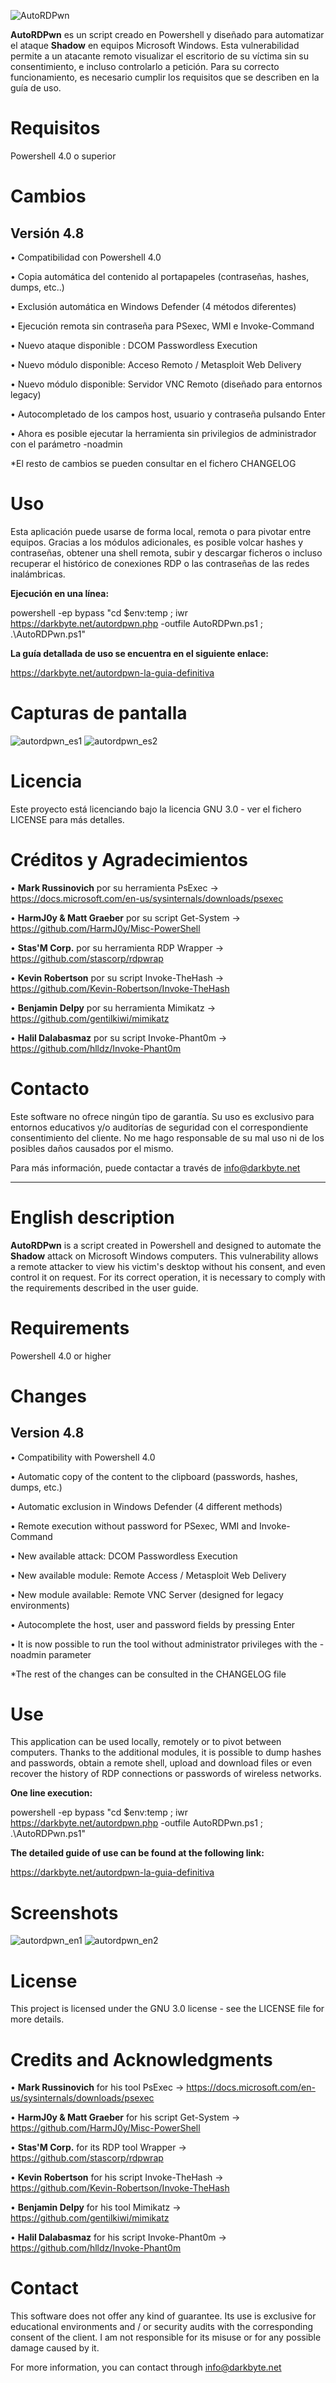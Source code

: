 ![AutoRDPwn](https://user-images.githubusercontent.com/34335312/54910387-88730b00-4eec-11e9-9eff-68b21c70f79b.png)


**AutoRDPwn** es un script creado en Powershell y diseñado para automatizar el ataque **Shadow** en equipos Microsoft Windows. Esta vulnerabilidad permite a un atacante remoto visualizar el escritorio de su víctima sin su consentimiento, e incluso controlarlo a petición. Para su correcto funcionamiento, es necesario cumplir los requisitos que se describen en la guía de uso.


# Requisitos
Powershell 4.0 o superior


# Cambios

## Versión 4.8
• Compatibilidad con Powershell 4.0

• Copia automática del contenido al portapapeles (contraseñas, hashes, dumps, etc..)

• Exclusión automática en Windows Defender (4 métodos diferentes)

• Ejecución remota sin contraseña para PSexec, WMI e Invoke-Command

• Nuevo ataque disponible : DCOM Passwordless Execution

• Nuevo módulo disponible: Acceso Remoto / Metasploit Web Delivery

• Nuevo módulo disponible: Servidor VNC Remoto (diseñado para entornos legacy)

• Autocompletado de los campos host, usuario y contraseña pulsando Enter

• Ahora es posible ejecutar la herramienta sin privilegios de administrador con el parámetro -noadmin

*El resto de cambios se pueden consultar en el fichero CHANGELOG


# Uso
Esta aplicación puede usarse de forma local, remota o para pivotar entre equipos. 
Gracias a los módulos adicionales, es posible volcar hashes y contraseñas, obtener una shell remota, subir y descargar ficheros o incluso recuperar el histórico de conexiones RDP o las contraseñas de las redes inalámbricas.

**Ejecución en una línea:**

powershell -ep bypass "cd $env:temp ; iwr https://darkbyte.net/autordpwn.php -outfile AutoRDPwn.ps1 ; .\AutoRDPwn.ps1"

**La guía detallada de uso se encuentra en el siguiente enlace:**

https://darkbyte.net/autordpwn-la-guia-definitiva


# Capturas de pantalla
![autordpwn_es1](https://user-images.githubusercontent.com/34335312/49990172-02563880-ff7d-11e8-8031-8ac6fef02107.png)
![autordpwn_es2](https://user-images.githubusercontent.com/34335312/50776477-624cb000-1299-11e9-8d19-a09c282539d0.png)


# Licencia
Este proyecto está licenciando bajo la licencia GNU 3.0 - ver el fichero LICENSE para más detalles.


# Créditos y Agradecimientos
• **Mark Russinovich** por su herramienta PsExec -> https://docs.microsoft.com/en-us/sysinternals/downloads/psexec

• **HarmJ0y & Matt Graeber** por su script Get-System -> https://github.com/HarmJ0y/Misc-PowerShell

• **Stas'M Corp.** por su herramienta RDP Wrapper -> https://github.com/stascorp/rdpwrap

• **Kevin Robertson** por su script Invoke-TheHash -> https://github.com/Kevin-Robertson/Invoke-TheHash

• **Benjamin Delpy** por su herramienta Mimikatz -> https://github.com/gentilkiwi/mimikatz

• **Halil Dalabasmaz** por su script Invoke-Phant0m -> https://github.com/hlldz/Invoke-Phant0m


# Contacto
Este software no ofrece ningún tipo de garantía. Su uso es exclusivo para entornos educativos y/o auditorías de seguridad con el correspondiente consentimiento del cliente. No me hago responsable de su mal uso ni de los posibles daños causados por el mismo.

Para más información, puede contactar a través de info@darkbyte.net

-------------------------------------------------------------------------------------------------------------
# English description

**AutoRDPwn** is a script created in Powershell and designed to automate the **Shadow** attack on Microsoft Windows computers. This vulnerability allows a remote attacker to view his victim's desktop without his consent, and even control it on request. For its correct operation, it is necessary to comply with the requirements described in the user guide.


# Requirements
Powershell 4.0 or higher


# Changes
## Version 4.8
• Compatibility with Powershell 4.0

• Automatic copy of the content to the clipboard (passwords, hashes, dumps, etc.)

• Automatic exclusion in Windows Defender (4 different methods)

• Remote execution without password for PSexec, WMI and Invoke-Command

• New available attack: DCOM Passwordless Execution

• New available module: Remote Access / Metasploit Web Delivery

• New module available: Remote VNC Server (designed for legacy environments)

• Autocomplete the host, user and password fields by pressing Enter

• It is now possible to run the tool without administrator privileges with the -noadmin parameter

*The rest of the changes can be consulted in the CHANGELOG file


# Use
This application can be used locally, remotely or to pivot between computers.
Thanks to the additional modules, it is possible to dump hashes and passwords, obtain a remote shell, upload and download files or even recover the history of RDP connections or passwords of wireless networks.

**One line execution:**

powershell -ep bypass "cd $env:temp ; iwr https://darkbyte.net/autordpwn.php -outfile AutoRDPwn.ps1 ; .\AutoRDPwn.ps1"

**The detailed guide of use can be found at the following link:**

https://darkbyte.net/autordpwn-la-guia-definitiva


# Screenshots
![autordpwn_en1](https://user-images.githubusercontent.com/34335312/49990174-02563880-ff7d-11e8-896f-894a961a5214.png)
![autordpwn_en2](https://user-images.githubusercontent.com/34335312/50776478-624cb000-1299-11e9-8771-8648f559afe5.png)


# License
This project is licensed under the GNU 3.0 license - see the LICENSE file for more details.


# Credits and Acknowledgments
• **Mark Russinovich** for his tool PsExec -> https://docs.microsoft.com/en-us/sysinternals/downloads/psexec

• **HarmJ0y & Matt Graeber** for his script Get-System -> https://github.com/HarmJ0y/Misc-PowerShell

• **Stas'M Corp.** for its RDP tool Wrapper -> https://github.com/stascorp/rdpwrap

• **Kevin Robertson** for his script Invoke-TheHash -> https://github.com/Kevin-Robertson/Invoke-TheHash

• **Benjamin Delpy** for his tool Mimikatz -> https://github.com/gentilkiwi/mimikatz

• **Halil Dalabasmaz** for his script Invoke-Phant0m -> https://github.com/hlldz/Invoke-Phant0m


# Contact
This software does not offer any kind of guarantee. Its use is exclusive for educational environments and / or security audits with the corresponding consent of the client. I am not responsible for its misuse or for any possible damage caused by it.

For more information, you can contact through info@darkbyte.net
